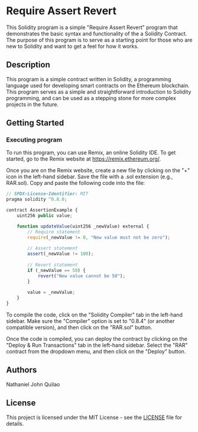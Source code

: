# Require Assert Revert

This Solidity program is a simple "Require Assert Revert" program that demonstrates the basic syntax and functionality of the a Solidity Contract. The purpose of this program is to serve as a starting point for those who are new to Solidity and want to get a feel for how it works.

## Description

This program is a simple contract written in Solidity, a programming language used for developing smart contracts on the Ethereum blockchain. This program serves as a simple and straightforward introduction to Solidity programming, and can be used as a stepping stone for more complex projects in the future.

## Getting Started

### Executing program

To run this program, you can use Remix, an online Solidity IDE. To get started, go to the Remix website at https://remix.ethereum.org/.

Once you are on the Remix website, create a new file by clicking on the "+" icon in the left-hand sidebar. Save the file with a .sol extension (e.g., RAR.sol). Copy and paste the following code into the file:

```javascript
// SPDX-License-Identifier: MIT
pragma solidity ^0.8.0;

contract AssertionExample {
    uint256 public value;

    function updateValue(uint256 _newValue) external {
        // Require statement
        require(_newValue != 0, "New value must not be zero");
        
        // Assert statement
        assert(_newValue != 100);
        
        // Revert statement
        if (_newValue == 50) {
            revert("New value cannot be 50");
        }
        
        value = _newValue;
    }
}


```

To compile the code, click on the "Solidity Compiler" tab in the left-hand sidebar. Make sure the "Compiler" option is set to "0.8.4" (or another compatible version), and then click on the "RAR.sol" button.

Once the code is compiled, you can deploy the contract by clicking on the "Deploy & Run Transactions" tab in the left-hand sidebar. Select the "RAR" contract from the dropdown menu, and then click on the "Deploy" button.

## Authors

Nathaniel John Quilao

## License

This project is licensed under the MIT License - see the [LICENSE](LICENSE) file for details.
